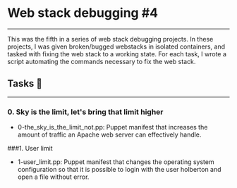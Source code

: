 # Web stack debugging #4
---
This was the fifth in a series of web stack debugging projects. In these projects, I was given broken/bugged webstacks in isolated containers, and tasked with fixing the web stack to a working state. For each task, I wrote a script automating the commands necessary to fix the web stack.

## Tasks 📃
---
### 0. Sky is the limit, let's bring that limit higher

  * 0-the_sky_is_the_limit_not.pp: Puppet manifest that increases the amount of traffic an Apache web server can effectively handle.

###1. User limit

  * 1-user_limit.pp: Puppet manifest that changes the operating system configuration so that it is possible to login with the user holberton and open a file without error.
